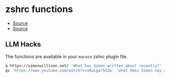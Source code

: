 # zshrc functions

- [Source](https://simonwillison.net/2024/Dec/19/q-and-qv-zsh-functions/)
- [Source](https://davidgasquez.com/useful-llm-tools-2024/)

## LLM Hacks

The functions are available in your `macosx` zshrc plugin file.

```bash
q https://simonwillison.net/ 'What has Simon written about recently?'
qv 'https://www.youtube.com/watch?v=uRuLgar5XZw' 'what does Simon say about open source?'
```